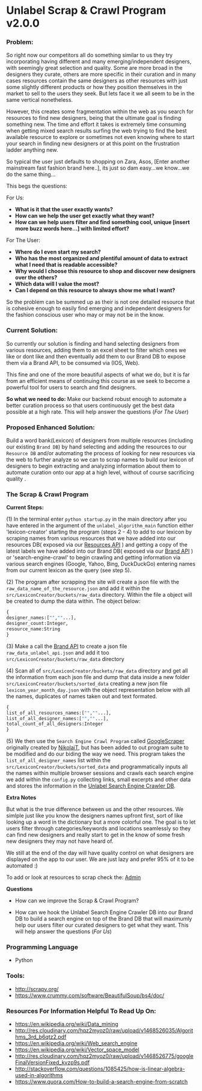 # Unlabel Scrap & Crawl Program v2.0.0

### Problem:
So right now our competitors all do something similar to us they try incorporating having different and many emerging/independent designers, with seemingly great selection and quality. Some are more broad in the designers they curate, others are more specific in their curation and in many cases resources contain the same designers as other resources with just some slightly different products or how they position themselves in the market to sell to the users they seek. But lets face it we all seem to be in the same vertical nonetheless. 

However, this creates some fragmentation within the web as you search for resources to find new designers, being that the ultimate goal is finding something new. The time and effort it takes is extremely time consuming when getting mixed search results surfing the web trying to find the best available resource to explore or sometimes not even knowing where to start your search in finding new designers or at this point on the frustration ladder anything new. 

So typical the user just defaults to shopping on Zara, Asos, [Enter another mainstream fast fashion brand here..], its just so dam easy...we know...we do the same thing...

This begs the questions:

For Us:
- **What is it that the user exactly wants?** 
- **How can we help the user get exactly what they want?** 
- **How can we help users filter and find something cool, unique [insert more buzz words here...] with limited effort?**

For The User:
- **Where do I even start my search?** 
- **Who has the most organized and plentiful amount of data to extract what I need that is readable accessible?** 
- **Why would I choose this resource to shop and discover new designers over the others?**
- **Which data will I value the most?** 
- **Can I depend on this resource to always show me what I want?**

So the problem can be summed up as their is not one detailed resource that is cohesive enough to easily find emerging and independent designers for the fashion conscious user who may or may not be in the know.


### Current Solution:
So currently our solution is finding and hand selecting designers from various resources, adding them to an excel sheet to filter which ones we like or dont like and then eventually add them to our Brand DB to expose them via a Brand API, to be consumed via (IOS, Web). 

This fine and one of the more beautiful aspects of what we do, but it is far from an efficient means of continuing this course as we seek to become a powerful tool for users to search and find designers.

**So what we need to do:**
Make our backend robust enough to automate a better curation process so that users continuously get the best data possible at a high rate. This will help answer the questions (*For The User*)


### Proposed Enhanced Solution:

Build a word bank(Lexicon) of designers from multiple resources (including our existing `Brand DB`) by hand selecting and adding the resources to our `Resource DB` and/or automating the process of looking for new resources via the web to further analyze so we can to scrap names to build our lexicon of designers to begin extracting and analyzing information about them to automate curation onto our app at a high level, without of course sacrificing quality . 


### The Scrap & Crawl Program

**Current Steps:**

(1) In the terminal enter `python startup.py` in the main directory after you have entered in the argument of the `unlabel_algorithm_main` function either 'lexicon-creator' starting the program (steps 2 - 4) to add to our lexicon by scraping names from various resources that we have added into our resources DB( exposed via our [Resources API](https://unlabel.us/resources-api/v1/resources/) ) and getting a copy of the latest labels we have added into our Brand DB( exposed via our [Brand API](https://unlabel.us/unlabel-network/unlabel-network-api/v1/labels/) ) or 'search-engine-crawl' to begin crawling and getting information via various search engines (Google, Yahoo, Bing, DuckDuckGo) entering names from our current lexicon as the query (see step 5). 

(2) The program after scrapping the site will create a json file with the `raw_data_name_of_the_resource.json` and add it within the `src/LexiconCreator/buckets/raw_data` directory. Within the file a object will be created to dump the data within. The object below: 
```python
{
designer_names:["",""...],
designer_count:Integer,
resource_name:String
}
```
(3) Make a call the [Brand API](https://unlabel.us/unlabel-network/unlabel-network-api/v1/labels/) to create a json file `raw_data_unlabel_api.json` and add it too `src/LexiconCreator/buckets/raw_data` directory

(4) Scan all of `src/LexiconCreator/buckets/raw_data` directory and get all the information from each json file and dump that data inside a new folder `src/LexiconCreator/buckets/sorted_data` creating a new json file `lexicon_year_month_day.json` with the object representation below with all the names, duplicates of names taken out and text formated. 
```python
{
list_of_all_resources_names:["",""...],
list_of_all_designer_names:["",""...],
total_count_of_all_designers:Integer
}
```

(5) We then use the `Search Engine Crawl Program` called [GoogleScraper](https://github.com/NikolaiT/GoogleScraper) originally created by [NikolaiT](https://github.com/NikolaiT), but has been added to out program suite to be modified and do our biding the way we need. This program takes the `list_of_all_designer_names` list within the `src/LexiconCreator/buckets/sorted_data` and programmatically inputs all the names within multiple browser sessions and crawls each search engine we add within the `config.py` collecting links, small excerpts and other data and stores the information in the [Unlabel Search Engine Crawler DB](https://www.adminium.io/dashboard). 

**Extra Notes**

But what is the true difference between us and the other resources. We simlple just like you know the designers names upfront first, sort of like looking up a word in the dictionary but a more colorful one. The goal is to let users filter through categories/keywords and locations seamlessly so they can find new designers and really start to get in the know of some fresh new designers they may not have heard of. 

We still at the end of the day will have quality control on what designers are displayed on the app to our user. We are just lazy and prefer 95% of it to be automated :)

To add or look at resources to scrap check the: [Admin](https://unlabel.us/unlabel-network/admin/applications/crawlresource/)

**Questions**

- How can we improve the Scrap & Crawl Program?

- How can we hook the Unlabel Search Engine Crawler DB into our Brand DB to build a search engine on top of the Brand DB that will maximumly help our users filter our curated designers to get what they want. This will help answer the questions (*For Us*)

### Programming Language 
+ Python

### Tools:
+ http://scrapy.org/
+ https://www.crummy.com/software/BeautifulSoup/bs4/doc/

### Resources For Information Helpful To Read Up On:
+ https://en.wikipedia.org/wiki/Data_mining
+ http://res.cloudinary.com/hqz2myoz0/raw/upload/v1468526035/Algorithms_3rd_b6qtz2.pdf
+ https://en.wikipedia.org/wiki/Web_search_engine
+ https://en.wikipedia.org/wiki/Vector_space_model
+ http://res.cloudinary.com/hqz2myoz0/raw/upload/v1468526775/googleFinalVersionFixed_kvzp9s.pdf
+ http://stackoverflow.com/questions/1085425/how-is-linear-algebra-used-in-algorithms
+ https://www.quora.com/How-to-build-a-search-engine-from-scratch

